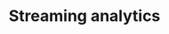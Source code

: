 ---
title: Streaming analytics
icon: "c8y-icon c8y-icon-streaming-analytics"
type: root 
layout: redirect
bundle: streaming-analytics 
weight: 30
section: 
  - data_analytics

aliases:
  - "/apama/introduction"
  - "/analytics/overview"
---